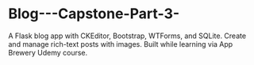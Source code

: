 # Blog---Capstone-Part-3-
A Flask blog app with CKEditor, Bootstrap, WTForms, and SQLite. Create and manage rich-text posts with images. Built while learning via App Brewery Udemy course.
